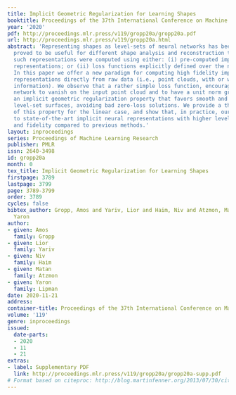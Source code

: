 ```yaml
---
title: Implicit Geometric Regularization for Learning Shapes
booktitle: Proceedings of the 37th International Conference on Machine Learning
year: '2020'
pdf: http://proceedings.mlr.press/v119/gropp20a/gropp20a.pdf
url: http://proceedings.mlr.press/v119/gropp20a.html
abstract: 'Representing shapes as level-sets of neural networks has been recently
  proved to be useful for different shape analysis and reconstruction tasks. So far,
  such representations were computed using either: (i) pre-computed implicit shape
  representations; or (ii) loss functions explicitly defined over the neural level-sets.
  In this paper we offer a new paradigm for computing high fidelity implicit neural
  representations directly from raw data (i.e., point clouds, with or without normal
  information). We observe that a rather simple loss function, encouraging the neural
  network to vanish on the input point cloud and to have a unit norm gradient, possesses
  an implicit geometric regularization property that favors smooth and natural zero
  level-set surfaces, avoiding bad zero-loss solutions. We provide a theoretical analysis
  of this property for the linear case, and show that, in practice, our method leads
  to state-of-the-art implicit neural representations with higher level-of-details
  and fidelity compared to previous methods.'
layout: inproceedings
series: Proceedings of Machine Learning Research
publisher: PMLR
issn: 2640-3498
id: gropp20a
month: 0
tex_title: Implicit Geometric Regularization for Learning Shapes
firstpage: 3789
lastpage: 3799
page: 3789-3799
order: 3789
cycles: false
bibtex_author: Gropp, Amos and Yariv, Lior and Haim, Niv and Atzmon, Matan and Lipman,
  Yaron
author:
- given: Amos
  family: Gropp
- given: Lior
  family: Yariv
- given: Niv
  family: Haim
- given: Matan
  family: Atzmon
- given: Yaron
  family: Lipman
date: 2020-11-21
address: 
container-title: Proceedings of the 37th International Conference on Machine Learning
volume: '119'
genre: inproceedings
issued:
  date-parts:
  - 2020
  - 11
  - 21
extras:
- label: Supplementary PDF
  link: http://proceedings.mlr.press/v119/gropp20a/gropp20a-supp.pdf
# Format based on citeproc: http://blog.martinfenner.org/2013/07/30/citeproc-yaml-for-bibliographies/
---
```

